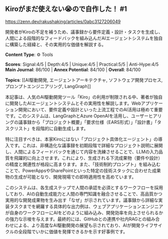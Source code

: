 ## Kiroがまだ使えない😭ので自作した！ #1

https://zenn.dev/rakushaking/articles/0abc3127206049

開発者がKiroの不足を補うため、議事録から要件定義・設計・タスクを生成し、人間による段階的なフィードバックを組み込んだAIエージェントシステムを独自に構築した経緯と、その実用的な価値を解説する。

**Content Type**: ⚙️ Tools

**Scores**: Signal:4/5 | Depth:4/5 | Unique:4/5 | Practical:5/5 | Anti-Hype:4/5
**Main Journal**: 86/100 | **Annex Potential**: 84/100 | **Overall**: 84/100

**Topics**: [[AI駆動開発, エージェントアーキテクチャ, ソフトウェア開発プロセス, プロンプトエンジニアリング, LangGraph]]

本記事は、人気のAI駆動開発ツール「Kiro」の利用が制限される中、著者が独自に開発したAIエージェントシステムとその実用性を解説します。Webアプリケーション開発において、要件定義や設計といった上流工程でのAI活用は極めて重要です。このシステムは、LangGraphとAzure OpenAIを活用し、ユーザーヒアリングの議事録から「プロジェクト概要」「要求仕様（EARS形式）」「設計書」「タスクリスト」を段階的に自動生成します。

特に注目すべきは、本家Kiroにはない「プロジェクト具体化エージェント」の導入です。これは、非構造化な議事録を初期段階で詳細なプロジェクト説明に展開し、人間によるフィードバックを通じて内容を洗練させることで、LLMの入力品質を飛躍的に向上させます。これにより、生成される下流成果物（要件や設計）の精度と関連性が格段に高まります。また、「技術制約プロンプト」を組み込むことで、PowerAppsやSharePointといった特定の技術スタックに合わせた成果物の生成が可能となり、開発現場での即時適用性を高めています。

このシステムは、各生成ステップで人間の承認を必須とするワークフローを採用しており、AIの自動生成能力と人間の専門知識を融合させることで、高品質かつ実用的な開発成果物を生み出す「なぜ」が示されています。議事録から詳細な実装タスクまでを網羅する具体的な出力例は、ウェブアプリケーションエンジニアが自身のワークフローにAIをどのように組み込み、開発効率を向上させられるかの強力な示唆を与えます。最終的には、GitHubとの連携や社内RAGとの組み合わせによる、より高度なAI駆動開発の展望も示されており、AIが開発ライフサイクルの全段階でいかに価値を発揮できるかを示す好事例です。